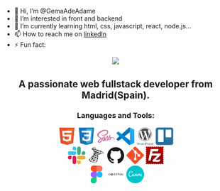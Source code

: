 - 👋 Hi, I’m @GemaAdeAdame
- 👀 I’m interested in front and backend
- 🌱 I’m currently learning html, css, javascript, react, node.js...
- 📫 How to reach me on [linkedIn](https://www.linkedin.com/in/gema-adame-prudencio/)
- ⚡ Fun fact: 
<div id="header" align="center">
<img src="https://media.giphy.com/media/9GI7VdtNcy79PfUPn4/giphy.gif" />
  <h2 align="center">A passionate web fullstack developer from Madrid(Spain). 
</div>
  <div align="center">
    <h3>Languages and Tools:</h3>
    <div>
      <img src= "https://github.com/devicons/devicon/blob/master/icons/html5/html5-original.svg" title="html5" alt="html5" width="40" height="40" />
      <img src= "https://github.com/devicons/devicon/blob/master/icons/css3/css3-original.svg" title="css3"  width="40" height="40" />
      <img src= "https://github.com/devicons/devicon/blob/master/icons/sass/sass-original.svg" title="sass" width="40" height="40" />
      <img src="https://github.com/devicons/devicon/blob/master/icons/vscode/vscode-original.svg" title="vscode" width="40" height="40" />
      <img src="https://github.com/devicons/devicon/blob/master/icons/wordpress/wordpress-original.svg" title="wp" width="40" height="40" />
      <img src="https://github.com/devicons/devicon/blob/master/icons/trello/trello-plain.svg" title="trello" width="40" height="40" /><br>
      <img src="https://github.com/devicons/devicon/blob/master/icons/slack/slack-original.svg" title="slack" width="40" height="40" /> 
      <img src="https://github.com/devicons/devicon/blob/master/icons/microsoftsqlserver/microsoftsqlserver-plain.svg" title="sql" width="40" height="40" />
      <img src="https://github.com/devicons/devicon/blob/master/icons/github/github-original.svg" title="github" width="40" height="40" />
      <img src="https://github.com/devicons/devicon/blob/master/icons/git/git-original.svg" title="git" width="40" height="40" />
      <img src="https://github.com/devicons/devicon/blob/master/icons/filezilla/filezilla-plain.svg" title="filezilla" width="40" height="40" /><br>
      <img src="https://github.com/devicons/devicon/blob/master/icons/figma/figma-original.svg" title="figma" width="40" height="40" />
      <img src="https://github.com/devicons/devicon/blob/master/icons/codepen/codepen-original-wordmark.svg" title="codepen" width="40" height="40" />
      <img src="https://github.com/devicons/devicon/blob/master/icons/canva/canva-original.svg" title="canva" width="40" height="40" />
    </div>
  </div>
<!---
GemaAdeAdame/GemaAdeAdame is a ✨ special ✨ repository because its `README.md` (this file) appears on your GitHub profile.
You can click the Preview link to take a look at your changes.
--->

